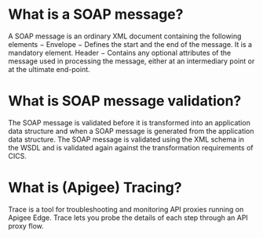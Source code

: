 # What is a SOAP message?

A SOAP message is an ordinary XML document containing the following elements − Envelope − Defines the start and the end of the message. It is a mandatory element. Header − Contains any optional attributes of the message used in processing the message, either at an intermediary point or at the ultimate end-point.

# What is SOAP  message validation?

The SOAP message is validated before it is transformed into an application data structure and when a SOAP message is generated from the application data structure. The SOAP message is validated using the XML schema in the WSDL and is validated again against the transformation requirements of CICS.

# What is (Apigee) Tracing?

Trace is a tool for troubleshooting and monitoring API proxies running on Apigee Edge. Trace lets you probe the details of each step through an API proxy flow.

